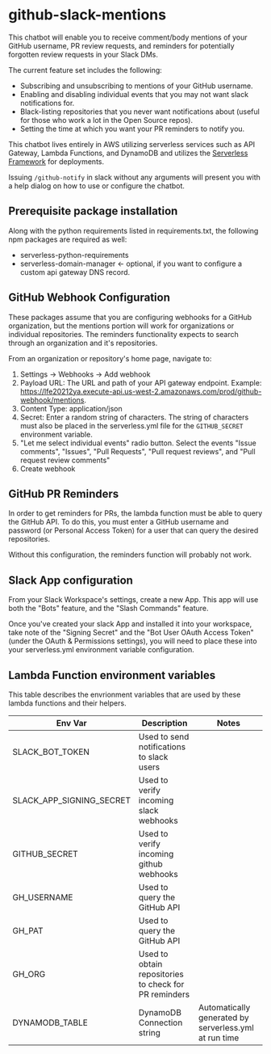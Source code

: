 # github-slack-mentions

This chatbot will enable you to receive comment/body mentions of your GitHub username, PR review requests, and reminders for potentially forgotten review requests in your Slack DMs.

The current feature set includes the following:
- Subscribing and unsubscribing to mentions of your GitHub username.
- Enabling and disabling individual events that you may not want slack notifications for.
- Black-listing repositories that you never want notifications about (useful for those who work a lot in the Open Source repos).
- Setting the time at which you want your PR reminders to notify you.

This chatbot lives entirely in AWS utilizing serverless services such as API Gateway, Lambda Functions, and DynamoDB and utilizes the [Serverless Framework](https://serverless.com/) for deployments.

Issuing `/github-notify` in slack without any arguments will present you with a help dialog on how to use or configure the chatbot.


## Prerequisite package installation

Along with the python requirements listed in requirements.txt, the following npm packages are required as well:
- serverless-python-requirements
- serverless-domain-manager <- optional, if you want to configure a custom api gateway DNS record.

## GitHub Webhook Configuration
These packages assume that you are configuring webhooks for a GitHub organization, but the mentions portion will work for organizations or individual repositories. The reminders functionality expects to search through an organization and it's repositories.

From an organization or repository's home page, navigate to:
1. Settings -> Webhooks -> Add webhook
2. Payload URL: The URL and path of your API gateway endpoint. Example: https://lfe20212ya.execute-api.us-west-2.amazonaws.com/prod/github-webhook/mentions.
3. Content Type: application/json
4. Secret: Enter a random string of characters. The string of characters must also be placed in the serverless.yml file for the `GITHUB_SECRET` environment variable.
5. "Let me select individual events" radio button. Select the events "Issue comments", "Issues", "Pull Requests", "Pull request reviews", and "Pull request review comments"
6. Create webhook

## GitHub PR Reminders

In order to get reminders for PRs, the lambda function must be able to query the GitHub API. To do this, you must enter a GitHub username and password (or Personal Access Token) for a user that can query the desired repositories.

Without this configuration, the reminders function will probably not work.

## Slack App configuration

From your Slack Workspace's settings, create a new App. This app will use both the "Bots" feature, and the "Slash Commands" feature.

Once you've created your slack App and installed it into your workspace, take note of the "Signing Secret" and the "Bot User OAuth Access Token" (under the OAuth & Permissions settings), you will need to place these into your serverless.yml environment variable configuration.

## Lambda Function environment variables

This table describes the envrionment variables that are used by these lambda functions and their helpers.

|Env Var| Description  | Notes  |
|---------|-------------------|-------------|
| SLACK_BOT_TOKEN  | Used to send notifications to slack users  |
| SLACK_APP_SIGNING_SECRET  | Used to verify incoming slack webhooks  |
| GITHUB_SECRET  | Used to verify incoming github webhooks  |
| GH_USERNAME  | Used to query the GitHub API  |
| GH_PAT  | Used to query the GitHub API  |
| GH_ORG  | Used to obtain repositories to check for PR reminders  |
| DYNAMODB_TABLE  | DynamoDB Connection string  | Automatically generated by serverless.yml at run time |


